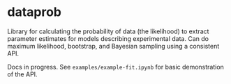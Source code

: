 # dataprob

Library for calculating the probability of data (the likelihood) to extract
parameter estimates for models describing experimental data. Can do maximum
likelihood, bootstrap, and Bayesian sampling using a consistent API.  

Docs in progress.  See `examples/example-fit.ipynb` for basic demonstration
of the API.
